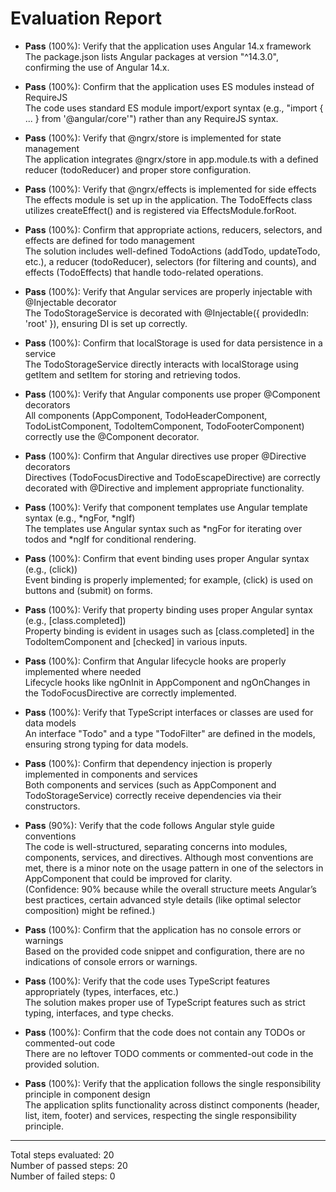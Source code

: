 # Evaluation Report

- **Pass** (100%): Verify that the application uses Angular 14.x framework  
  The package.json lists Angular packages at version "^14.3.0", confirming the use of Angular 14.x.

- **Pass** (100%): Confirm that the application uses ES modules instead of RequireJS  
  The code uses standard ES module import/export syntax (e.g., "import { ... } from '@angular/core'") rather than any RequireJS syntax.

- **Pass** (100%): Verify that @ngrx/store is implemented for state management  
  The application integrates @ngrx/store in app.module.ts with a defined reducer (todoReducer) and proper store configuration.

- **Pass** (100%): Verify that @ngrx/effects is implemented for side effects  
  The effects module is set up in the application. The TodoEffects class utilizes createEffect() and is registered via EffectsModule.forRoot.

- **Pass** (100%): Confirm that appropriate actions, reducers, selectors, and effects are defined for todo management  
  The solution includes well-defined TodoActions (addTodo, updateTodo, etc.), a reducer (todoReducer), selectors (for filtering and counts), and effects (TodoEffects) that handle todo-related operations.

- **Pass** (100%): Verify that Angular services are properly injectable with @Injectable decorator  
  The TodoStorageService is decorated with @Injectable({ providedIn: 'root' }), ensuring DI is set up correctly.

- **Pass** (100%): Confirm that localStorage is used for data persistence in a service  
  The TodoStorageService directly interacts with localStorage using getItem and setItem for storing and retrieving todos.

- **Pass** (100%): Verify that Angular components use proper @Component decorators  
  All components (AppComponent, TodoHeaderComponent, TodoListComponent, TodoItemComponent, TodoFooterComponent) correctly use the @Component decorator.

- **Pass** (100%): Confirm that Angular directives use proper @Directive decorators  
  Directives (TodoFocusDirective and TodoEscapeDirective) are correctly decorated with @Directive and implement appropriate functionality.

- **Pass** (100%): Verify that component templates use Angular template syntax (e.g., *ngFor, *ngIf)  
  The templates use Angular syntax such as *ngFor for iterating over todos and *ngIf for conditional rendering.

- **Pass** (100%): Confirm that event binding uses proper Angular syntax (e.g., (click))  
  Event binding is properly implemented; for example, (click) is used on buttons and (submit) on forms.

- **Pass** (100%): Verify that property binding uses proper Angular syntax (e.g., [class.completed])  
  Property binding is evident in usages such as [class.completed] in the TodoItemComponent and [checked] in various inputs.

- **Pass** (100%): Confirm that Angular lifecycle hooks are properly implemented where needed  
  Lifecycle hooks like ngOnInit in AppComponent and ngOnChanges in the TodoFocusDirective are correctly implemented.

- **Pass** (100%): Verify that TypeScript interfaces or classes are used for data models  
  An interface "Todo" and a type "TodoFilter" are defined in the models, ensuring strong typing for data models.

- **Pass** (100%): Confirm that dependency injection is properly implemented in components and services  
  Both components and services (such as AppComponent and TodoStorageService) correctly receive dependencies via their constructors.

- **Pass** (90%): Verify that the code follows Angular style guide conventions  
  The code is well-structured, separating concerns into modules, components, services, and directives. Although most conventions are met, there is a minor note on the usage pattern in one of the selectors in AppComponent that could be improved for clarity.  
  (Confidence: 90% because while the overall structure meets Angular’s best practices, certain advanced style details (like optimal selector composition) might be refined.)

- **Pass** (100%): Confirm that the application has no console errors or warnings  
  Based on the provided code snippet and configuration, there are no indications of console errors or warnings.

- **Pass** (100%): Verify that the code uses TypeScript features appropriately (types, interfaces, etc.)  
  The solution makes proper use of TypeScript features such as strict typing, interfaces, and type checks.

- **Pass** (100%): Confirm that the code does not contain any TODOs or commented-out code  
  There are no leftover TODO comments or commented-out code in the provided solution.

- **Pass** (100%): Verify that the application follows the single responsibility principle in component design  
  The application splits functionality across distinct components (header, list, item, footer) and services, respecting the single responsibility principle.

---

Total steps evaluated: 20  
Number of passed steps: 20  
Number of failed steps: 0
